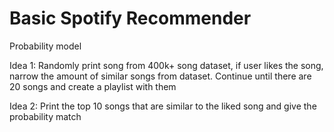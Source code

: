 # Basic Spotify Recommender
Probability model

Idea 1: Randomly print song from 400k+ song dataset, if user likes the song, narrow the amount of similar songs from dataset. Continue until there are 20 songs and create a playlist with them

Idea 2: Print the top 10 songs that are similar to the liked song and give the probability match

